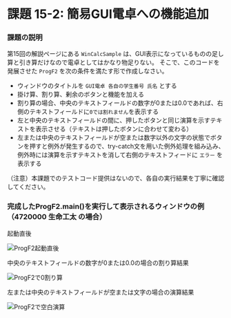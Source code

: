 # 課題 15-2: 簡易GUI電卓への機能追加

### 課題の説明
第15回の解説ページにある `WinCalcSample` は、GUI表示になっているものの足し算と引き算だけなので電卓としてはかなり物足りない。
そこで、このコードを発展させた `ProgF2` を次の条件を満たす形で作成しなさい。

- ウィンドウのタイトルを `GUI電卓 各自の学生番号 氏名` とする
- 掛け算、割り算、剰余のボタンと機能を加える
- 割り算の場合、中央のテキストフィールドの数字が0または0.0であれば、右側のテキストフィールドに`0では割れません`を表示する
- 左と中央のテキストフィールドの間に、押したボタンと同じ演算を示すテキストを表示させる（テキストは押したボタンに合わせて変わる）
- 左または中央のテキストフィールドが空または数字以外の文字の状態でボタンを押すと例外が発生するので、try-catch文を用いた例外処理を組み込み、例外時には演算を示すテキストを消して右側のテキストフィードに `エラー` を表示する

（注意）本課題でのテストコード提供はないので、各自の実行結果を丁寧に確認してください。


### 完成したProgF2.main()を実行して表示されるウィンドウの例（4720000 生命工太 の場合）
起動直後

![ProgF2起動直後](https://user-images.githubusercontent.com/50605381/181160086-6dec264e-3376-4b6d-a3d4-56f0c38b6003.png)

中央のテキストフィールドの数字が0または0.0の場合の割り算結果

![ProgF2で0割り算](https://user-images.githubusercontent.com/50605381/181160545-8d51e1b3-2043-43b0-889f-22263064d754.png)

左または中央のテキストフィールドが空または文字の場合の演算結果

![ProgF2で空白演算](https://user-images.githubusercontent.com/50605381/181160574-5fa67b04-a69b-4973-9414-165f08bede56.png)